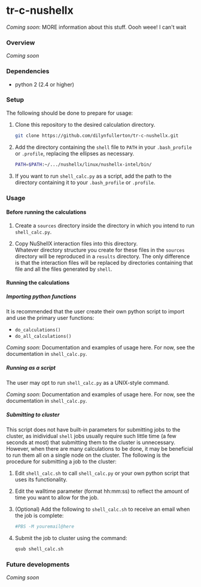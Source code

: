 # tr-c-nushellx
_Coming soon_: MORE information about this stuff. Oooh weee! I can't wait

### Overview
_Coming soon_

### Dependencies
* python 2 (2.4 or higher)

### Setup
The following should be done to prepare for usage:

1. Clone this repository to the desired calculation directory.  

   ```bash
   git clone https://github.com/dilynfullerton/tr-c-nushellx.git
   ```
2. Add the directory containing the `shell` file to `PATH` in your
`.bash_profile` or `.profile`, replacing the ellipses as necessary.  

    ```bash
    PATH=$PATH:~/.../nushellx/linux/nushellx-intel/bin/
    ```
3. If you want to run `shell_calc.py` as a script, add the path to the
directory containing it to your `.bash_profile` or `.profile`.  


### Usage
#### Before running the calculations
1. Create a `sources` directory inside the directory in which you intend
to run `shell_calc.py`.

2. Copy NuShellX interaction files into this
directory.  
Whatever directory structure you create for these files in
the `sources` directory will be reproduced in a `results` directory.
The only difference is that the interaction files will be replaced by
directories containing that file and all the files generated by `shell`.

#### Running the calculations
##### Importing python functions
It is recommended that the user create their own python script to
import and use the primary user functions:

* `do_calculations()`
* `do_all_calculations()`

_Coming soon_: Documentation and examples of usage here. For now, see
the documentation in `shell_calc.py`.

##### Running as a script
The user may opt to run `shell_calc.py` as a UNIX-style command.

_Coming soon_: Documentation and examples of usage here. For now, see
the documentation in `shell_calc.py`.

##### Submitting to cluster
This script does not have built-in parameters for submitting jobs to
the cluster, as inidividual `shell` jobs usually require such little
time (a few seconds at most) that submitting them to the cluster is
unnecessary. However, when there are many calculations to be done, it may be
beneficial to run them all on a single node on the cluster. The
following is the procedure for submitting a job to the cluster:

1. Edit `shell_calc.sh` to call `shell_calc.py` or your own python
script that uses its functionality.  

2. Edit the walltime parameter (format hh:mm:ss) to reflect the amount
of time you want to allow for the job.

3. (Optional) Add the following to `shell_calc.sh` to receive an email
when the job is complete:  

    ```bash
    #PBS -M youremail@here
    ```
4. Submit the job to cluster using the command: 

    ```bash
    qsub shell_calc.sh
    ```
	
	

### Future developments
_Coming soon_
